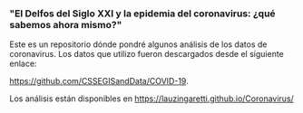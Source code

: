 ### "El Delfos del Siglo XXI y la epidemia del coronavirus: ¿qué sabemos ahora mismo?"
Este es un repositorio dónde pondré algunos análisis de los datos de coronavirus. 
Los datos que utilizo fueron descargados desde el siguiente enlace: 

https://github.com/CSSEGISandData/COVID-19. 

Los análisis están disponibles en https://lauzingaretti.github.io/Coronavirus/ 

